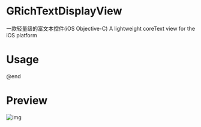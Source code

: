 # GRichTextDisplayView
一款轻量级的富文本控件(iOS Objective-C)
A lightweight coreText view for the iOS platform


# Usage



@end


# Preview

![img]()
